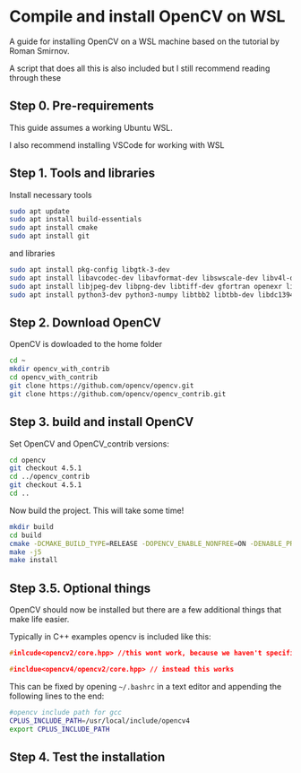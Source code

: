 # Compile and install OpenCV on WSL
A guide for installing OpenCV on a WSL machine based on the tutorial by Roman Smirnov. 

A script that does all this is also included but I still recommend reading through these

## Step 0. Pre-requirements

This guide assumes a working Ubuntu WSL. 

I also recommend installing VSCode for working with WSL

## Step 1. Tools and libraries

Install necessary tools

```bash
sudo apt update
sudo apt install build-essentials
sudo apt install cmake
sudo apt install git
```

and libraries

```bash
sudo apt install pkg-config libgtk-3-dev
sudo apt install libavcodec-dev libavformat-dev libswscale-dev libv4l-dev libxvidcore-dev libx264-dev
sudo apt install libjpeg-dev libpng-dev libtiff-dev gfortran openexr libatlas-base-dev
sudo apt install python3-dev python3-numpy libtbb2 libtbb-dev libdc1394-22-dev
```

## Step 2. Download OpenCV

OpenCV is dowloaded to the home folder

```bash
cd ~
mkdir opencv_with_contrib
cd opencv_with_contrib
git clone https://github.com/opencv/opencv.git
git clone https://github.com/opencv/opencv_contrib.git
```

## Step 3. build and install OpenCV

Set OpenCV and OpenCV_contrib versions:

```bash
cd opencv
git checkout 4.5.1
cd ../opencv_contrib
git checkout 4.5.1
cd ..
```

Now build the project. This will take some time!

```bash
mkdir build
cd build
cmake -DCMAKE_BUILD_TYPE=RELEASE -DOPENCV_ENABLE_NONFREE=ON -DENABLE_PRECOMPILED_HEADERS=OFF -DOPENCV_EXTRA_MODULES_PATH=~/opencv_with_contrib/opencv_contrib/modules -DBUILD_opencv_legacy=OFF -DCMAKE_INSTALL_PREFIX=/usr/local ../opencv            
make -j5
make install
```
## Step 3.5. Optional things

OpenCV should now be installed but there are a few additional things that make life easier.

Typically in C++ examples opencv is included like this:

```C++
#inlcude<opencv2/core.hpp> //this wont work, because we haven't specified the include path

#incldue<opencv4/opencv2/core.hpp> // instead this works
```
This can be fixed by opening `~/.bashrc` in a text editor and appending the following lines to the end:

```bash
#opencv include path for gcc
CPLUS_INCLUDE_PATH=/usr/local/include/opencv4
export CPLUS_INCLUDE_PATH
```

## Step 4. Test the installation

```bash

```